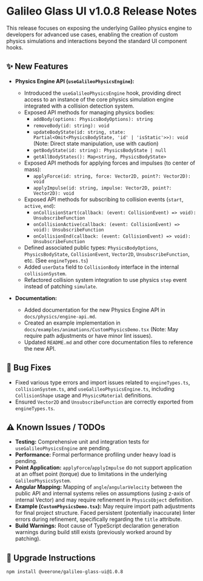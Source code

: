 # Galileo Glass UI v1.0.8 Release Notes

This release focuses on exposing the underlying Galileo physics engine to developers for advanced use cases, enabling the creation of custom physics simulations and interactions beyond the standard UI component hooks.

## ✨ New Features

*   **Physics Engine API (`useGalileoPhysicsEngine`):**
    *   Introduced the `useGalileoPhysicsEngine` hook, providing direct access to an instance of the core physics simulation engine integrated with a collision detection system.
    *   Exposed API methods for managing physics bodies:
        *   `addBody(options: PhysicsBodyOptions): string`
        *   `removeBody(id: string): void`
        *   `updateBodyState(id: string, state: Partial<Omit<PhysicsBodyState, 'id' | 'isStatic'>>): void` (Note: Direct state manipulation, use with caution)
        *   `getBodyState(id: string): PhysicsBodyState | null`
        *   `getAllBodyStates(): Map<string, PhysicsBodyState>`
    *   Exposed API methods for applying forces and impulses (to center of mass):
        *   `applyForce(id: string, force: Vector2D, point?: Vector2D): void`
        *   `applyImpulse(id: string, impulse: Vector2D, point?: Vector2D): void`
    *   Exposed API methods for subscribing to collision events (`start`, `active`, `end`):
        *   `onCollisionStart(callback: (event: CollisionEvent) => void): UnsubscribeFunction`
        *   `onCollisionActive(callback: (event: CollisionEvent) => void): UnsubscribeFunction`
        *   `onCollisionEnd(callback: (event: CollisionEvent) => void): UnsubscribeFunction`
    *   Defined associated public types: `PhysicsBodyOptions`, `PhysicsBodyState`, `CollisionEvent`, `Vector2D`, `UnsubscribeFunction`, etc. (See `engineTypes.ts`)
    *   Added `userData` field to `CollisionBody` interface in the internal `collisionSystem`.
    *   Refactored collision system integration to use physics `step` event instead of patching `simulate`.

*   **Documentation:**
    *   Added documentation for the new Physics Engine API in `docs/physics/engine-api.md`.
    *   Created an example implementation in `docs/examples/animations/CustomPhysicsDemo.tsx` (Note: May require path adjustments or have minor lint issues).
    *   Updated `README.md` and other core documentation files to reference the new API.

## 🐛 Bug Fixes

*   Fixed various type errors and import issues related to `engineTypes.ts`, `collisionSystem.ts`, and `useGalileoPhysicsEngine.ts`, including `CollisionShape` usage and `PhysicsMaterial` definitions.
*   Ensured `Vector2D` and `UnsubscribeFunction` are correctly exported from `engineTypes.ts`.

## ⚠️ Known Issues / TODOs

*   **Testing:** Comprehensive unit and integration tests for `useGalileoPhysicsEngine` are pending.
*   **Performance:** Formal performance profiling under heavy load is pending.
*   **Point Application:** `applyForce`/`applyImpulse` do not support application at an offset point (torque) due to limitations in the underlying `GalileoPhysicsSystem`.
*   **Angular Mapping:** Mapping of `angle`/`angularVelocity` between the public API and internal systems relies on assumptions (using z-axis of internal Vector) and may require refinement in `PhysicsObject` definition.
*   **Example (`CustomPhysicsDemo.tsx`):** May require import path adjustments for final project structure. Faced persistent (potentially inaccurate) linter errors during refinement, specifically regarding the `title` attribute.
*   **Build Warnings:** Root cause of TypeScript declaration generation warnings during build still exists (previously worked around by patching).

## 🚀 Upgrade Instructions

```bash
npm install @veerone/galileo-glass-ui@1.0.8
``` 